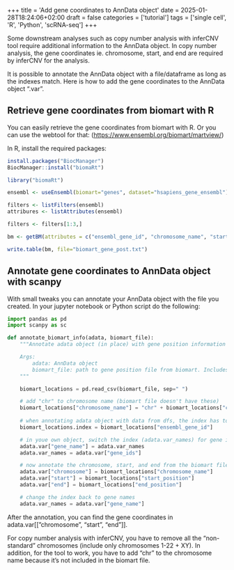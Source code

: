 +++
title = 'Add gene coordinates to AnnData object'
date = 2025-01-28T18:24:06+02:00
draft = false
categories = ['tutorial']
tags = ['single cell', 'R', 'Python', 'scRNA-seq']
+++



Some downstream analyses such as copy number analysis with inferCNV tool require
 additional information to the AnnData object. In copy number analysis, the gene 
coordinates ie. chromosome, start, and end are required by inferCNV for the analysis.

It is possible to annotate the AnnData object with a file/dataframe as long as the 
indexes match. Here is how to add the gene coordinates to the AnnData object “.var”. 

## Retrieve gene coordinates from biomart with R

You can easily retrieve the gene coordinates from biomart with R.
 Or you can use the webtool for that: (https://www.ensembl.org/biomart/martview/)

In R, install the required packages:

```r
install.packages("BiocManager")
BiocManager::install("biomaRt")

library("biomaRt")

ensembl <- useEnsembl(biomart="genes", dataset="hsapiens_gene_ensembl")

filters <- listFilters(ensembl)
attribures <- listAttributes(ensembl)

filters <- filters[1:3,]

bm <- getBM(attributes = c("ensembl_gene_id", "chromosome_name", "start_position", "end_position"), mart=ensembl)

write.table(bm, file="biomart_gene_post.txt")
```

## Annotate gene coordinates to AnnData object with scanpy

With small tweaks you can annotate your AnnData object with the file you created. 
In your jupyter notebook or Python script do the following:

```python
import pandas as pd
import scanpy as sc

def annotate_biomart_info(adata, biomart_file):
	"""Annotate adata object (in place) with gene position information from biomart.

	Args:
		adata: AnnData object
		biomart_file: path to gene position file from biomart. Includes columns ["ensembl_gene_id", "chromosome_name", "start_position","end_position"]
	"""

	biomart_locations = pd.read_csv(biomart_file, sep=" ")

	# add "chr" to chromosome name (biomart file doesn't have these)
	biomart_locations["chromosome_name"] = "chr" + biomart_locations["chromosome_name"]
	
	# when annotating adata object with data from dfs, the index has to match
	biomart_locations.index = biomart_locations["ensembl_gene_id"]

	# in youe own object, switch the index (adata.var_names) for gene ids so that it matches the biomart file index
	adata.var["gene_name"] = adata.var_names
	adata.var_names = adata.var["gene_ids"]

	# now annotate the chromosome, start, and end from the biomart file
	adata.var["chromosome"] = biomart_locations["chromosome_name"]
	adata.var["start"] = biomart_locations["start_position"]
	adata.var["end"] = biomart_locations["end_position"]

	# change the index back to gene names
	adata.var_names = adata.var["gene_name"]
```

After the annotation, you can find the gene coordinates in 
adata.var[[”chromosome”, “start”, “end”]]. 

For copy number analysis with inferCNV, you have to remove all the “non-standard”
 chromosomes (include only chromosomes 1-22 + XY). In addition, for the tool to work,
 you have to add “chr” to the chromosome name because it’s not included in the biomart
 file.

